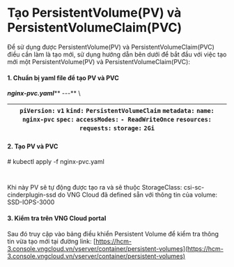 # Tạo PersistentVolume(PV) và PersistentVolumeClaim(PVC)

Để sử dụng được PersistentVolume(PV) và PersistentVolumeClaim(PVC) điều cần làm là tạo mới, sử dụng hướng dẫn bên dưới để bắt đầu với việc tạo mới một PersistentVolume(PV) và PersistentVolumeClaim(PVC):

#### **1. Chuẩn bị yaml file để tạo PV và PVC**  <a href="#taopersistentvolume-pv-vapersistentvolumeclaim-pvc-1.chuanbiyamlfiledetaopvvapvc" id="taopersistentvolume-pv-vapersistentvolumeclaim-pvc-1.chuanbiyamlfiledetaopvvapvc"></a>

_**nginx-pvc.yaml**_** ---** \


| `piVersion:` `v1` `kind:` `PersistentVolumeClaim` `metadata:`  `name:` `nginx-pvc` `spec:`  `accessModes:`  `- ReadWriteOnce` `resources:`  `requests:`  `storage:` `2Gi`  |
| -------------------------------------------------------------------------------------------------------------------------------------------------------------------------- |

#### **2. Tạo PV và PVC**  <a href="#taopersistentvolume-pv-vapersistentvolumeclaim-pvc-2.taopvvapvc" id="taopersistentvolume-pv-vapersistentvolumeclaim-pvc-2.taopvvapvc"></a>

\# kubectl apply -f nginx-pvc.yaml &#x20;

<figure><img src="https://docs.vngcloud.vn/download/attachments/59804471/image2023-4-26_13-34-33.png?version=1&#x26;modificationDate=1687415316000&#x26;api=v2" alt=""><figcaption></figcaption></figure>

<figure><img src="https://docs.vngcloud.vn/download/attachments/59804471/image2023-4-26_13-35-23.png?version=1&#x26;modificationDate=1687415316000&#x26;api=v2" alt=""><figcaption></figcaption></figure>

Khi này PV sẽ tự động được tạo ra và sẽ thuộc StorageClass: csi-sc-cinderplugin-ssd do VNG Cloud đã defined sẵn với thông tin của volume: SSD-IOPS-3000

#### **3. Kiểm tra trên VNG Cloud portal** <a href="#taopersistentvolume-pv-vapersistentvolumeclaim-pvc-3.kiemtratrenvngcloudportal" id="taopersistentvolume-pv-vapersistentvolumeclaim-pvc-3.kiemtratrenvngcloudportal"></a>

Sau đó truy cập vào bảng điều khiển Persistent Volume để kiểm tra thông tin vừa tạo mới tại đường link: [https://hcm-3.console.vngcloud.vn/vserver/container/persistent-volumes](https://hcm-3.console.vngcloud.vn/vserver/container/persistent-volumes)

<figure><img src="https://docs.vngcloud.vn/download/attachments/59804471/image2023-6-22_13-57-47.png?version=1&#x26;modificationDate=1687417068000&#x26;api=v2" alt=""><figcaption></figcaption></figure>
